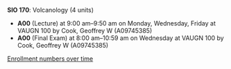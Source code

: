 **SIO 170**: Volcanology (4 units)

- **A00** (Lecture) at 9:00 am–9:50 am on Monday, Wednesday, Friday at VAUGN 100 by Cook, Geoffrey W (A09745385)
- **A00** (Final Exam) at 8:00 am–10:59 am on Wednesday at VAUGN 100 by Cook, Geoffrey W (A09745385)

[Enrollment numbers over time](./SIO170.tsv)
